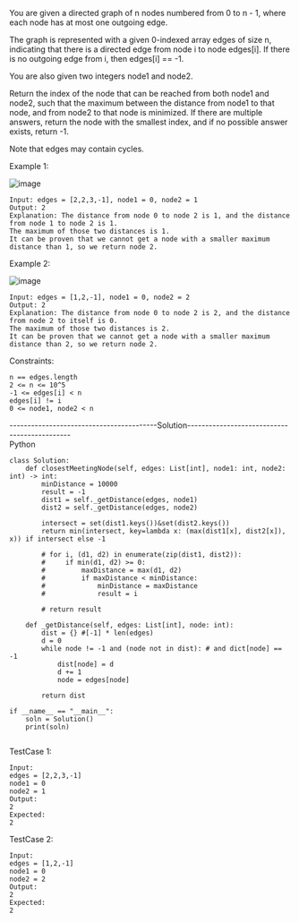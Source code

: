 You are given a directed graph of n nodes numbered from 0 to n - 1, where each node has at most one outgoing edge.

The graph is represented with a given 0-indexed array edges of size n, indicating that there is a directed edge from node i to node edges[i]. 
If there is no outgoing edge from i, then edges[i] == -1.

You are also given two integers node1 and node2.

Return the index of the node that can be reached from both node1 and node2, such that the maximum between the distance from node1 to that node, and from node2 to that node is minimized. 
If there are multiple answers, return the node with the smallest index, and if no possible answer exists, return -1.

Note that edges may contain cycles.

 
Example 1:

![image](https://user-images.githubusercontent.com/22728867/214622118-3a29deed-76fd-4207-bb5a-41070f3e3667.png)

```
Input: edges = [2,2,3,-1], node1 = 0, node2 = 1
Output: 2
Explanation: The distance from node 0 to node 2 is 1, and the distance from node 1 to node 2 is 1.
The maximum of those two distances is 1. 
It can be proven that we cannot get a node with a smaller maximum distance than 1, so we return node 2.
```

Example 2:

![image](https://user-images.githubusercontent.com/22728867/214622167-a843566e-4574-4b1f-9ba4-e1414502d6cb.png)

```
Input: edges = [1,2,-1], node1 = 0, node2 = 2
Output: 2
Explanation: The distance from node 0 to node 2 is 2, and the distance from node 2 to itself is 0.
The maximum of those two distances is 2. 
It can be proven that we cannot get a node with a smaller maximum distance than 2, so we return node 2.
 ```

Constraints:
```
n == edges.length
2 <= n <= 10^5
-1 <= edges[i] < n
edges[i] != i
0 <= node1, node2 < n
```


-----------------------------------------Solution---------------------------------------------<br/>
Python

```
class Solution:
    def closestMeetingNode(self, edges: List[int], node1: int, node2: int) -> int:
        minDistance = 10000
        result = -1
        dist1 = self._getDistance(edges, node1)
        dist2 = self._getDistance(edges, node2)

        intersect = set(dist1.keys())&set(dist2.keys())
        return min(intersect, key=lambda x: (max(dist1[x], dist2[x]), x)) if intersect else -1

        # for i, (d1, d2) in enumerate(zip(dist1, dist2)):
        #     if min(d1, d2) >= 0:
        #         maxDistance = max(d1, d2)
        #         if maxDistance < minDistance:
        #             minDistance = maxDistance
        #             result = i

        # return result
    
    def _getDistance(self, edges: List[int], node: int):
        dist = {} #[-1] * len(edges)
        d = 0
        while node != -1 and (node not in dist): # and dict[node] == -1
            dist[node] = d
            d += 1
            node = edges[node]

        return dist

if __name__ == "__main__":
    soln = Solution()
    print(soln)
    
```

TestCase 1:
```
Input:
edges = [2,2,3,-1]
node1 = 0
node2 = 1
Output:
2
Expected:
2
```

TestCase 2:
```
Input:
edges = [1,2,-1]
node1 = 0
node2 = 2
Output:
2
Expected:
2
```




